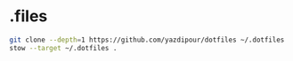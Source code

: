﻿# .files

```sh
git clone --depth=1 https://github.com/yazdipour/dotfiles ~/.dotfiles
stow --target ~/.dotfiles .
```
